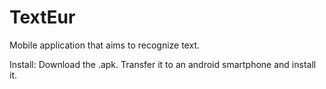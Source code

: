 # TextEur
 Mobile application that aims to recognize text.

Install:
Download the .apk.
Transfer it to an android smartphone and install it.
